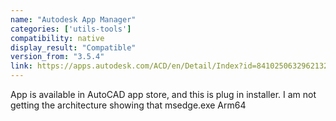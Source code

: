 ```yaml
---
name: "Autodesk App Manager"
categories: ['utils-tools']
compatibility: native
display_result: "Compatible"
version_from: "3.5.4"
link: https://apps.autodesk.com/ACD/en/Detail/Index?id=8410250632962132687&autostart=true
---
```


App is available in AutoCAD app store, and this is plug in installer. I am not getting the architecture showing that msedge.exe Arm64